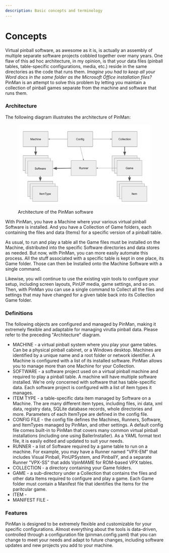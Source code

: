 ```yaml
---
description: Basic concepts and terminology
---
```


# Concepts

Virtual pinball software, as awesome as it is, is actually an assembly of multiple separate software projects cobbled together over many years. One flaw of this ad hoc architecture, in my opinion, is that your data files (pinball tables, table-specific configurations, media, etc.) reside in the same directories as the code that runs them. _Imagine you had to keep all your Word docs in the same folder as the Microsoft Office installation files?_ PinMan is an attempt to solve this problem by letting you maintain a collection of pinball games separate from the machine and software that runs them.

### Architecture

The following diagram illustrates the architecture of PinMan:

<figure><img src=".gitbook/assets/objects-diagram.png" alt=""><figcaption><p>Architecture of the PinMan software</p></figcaption></figure>

With PinMan, you have a Machine where your various virtual pinball Software is installed. And you have a Collection of Game folders, each containing the files and data (Items) for a specific version of a pinball table.&#x20;

As usual, to run and play a table all the Game files must be installed on the Machine, distributed into the specific Software directories and data stores as needed. But now, with PinMan, you can more easily automate this process. All the stuff associated with a specific table is kept in one place, its Game folder. Those can then be Installed onto the Machine Software with a single command.

Likewise, you will continue to use the existing vpin tools to configure your setup, including screen layouts, PinUP media, game settings, and so on. Then, with PinMan you can use a single command to Collect all the files and settings that may have changed for a given table back into its Collection Game folder.

### Definitions

The following objects are configured and managed by PinMan, making it extremely flexible and adaptable for managing virutla pinball data. Please refer to the preceding "Architecture" diagram.

* MACHINE - a virtual pinball system where you play your game tables. Can be a physical pinball cabinet, or a Windows desktop. Machines are identified by a unique name and a root folder or network identifier. A Machine is configured with a list of its installed software. PinMan allows you to manage more than one Machine for your Collection.
* SOFTWARE - a software project used on a virtual pinball machine and required to play a pinball table. A machine will have multiple software installed. We're only concerned with software that has table-specific data. Each software project is configured with a list of item types it manages.
* ITEM TYPE - a table-specific data item managed by Software on a Machine. The are many different item types, including files, ini data, xml data, registry data, SQLite database records, whole directories and more. Parameters of each ItemType are defined in the config file.
* CONFIG FILE - the config file defines the Machines, Runners, Software, and ItemTypes managed by PinMan, and other settings. A default config file comes built-in to PinMan that covers many common virtual pinball installations (including one using BallerInstaller). As a YAML format text file, it is easily edited and updated to suit your needs.
* RUNNER - a list of Software required by a game table to run on a machine. For example, you may have a Runner named "VPX-EM" that includes Visual Pinball, PinUPSystem, and PinballY, and a separate Runner "VPX-SS" that adds VpinMAME for ROM-based VPX tables.
* COLLECTION - a directory containing your Game folders.&#x20;
* GAME - a sub-directory under a Collection that contains the files and other data Items required to configure and play a game. Each Game folder must contain a Manifest file that identifies the Items for the paritcular game.
* ITEM -&#x20;
* MANIFEST FILE -

### Features

PinMan is designed to be extremely flexible and customizable for your specific configurations. Almost everything about the tools is data-driven, controlled through a configuration file (pinman.config.yaml) that you can change to meet your needs and adapt to future changes, including software updates and new projects you add to your machine.






